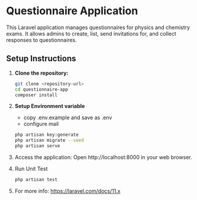 # Questionnaire Application

This Laravel application manages questionnaires for physics and chemistry exams. It allows admins to create, list, send invitations for, and collect responses to questionnaires.

## Setup Instructions

1. **Clone the repository:**
   ```bash
   git clone <repository-url>
   cd questionnaire-app
   composer install
   ```
2. **Setup Environment variable** 
    - copy .env.example and save as .env
    - configure mail

    ```bash
    php artisan key:generate
    php artisan migrate --seed
    php artisan serve
    ```
3. Access the application: Open http://localhost:8000 in your web browser.

4. Run Unit Test
   ```bash
   php artisan test
    ```
5. For more info: https://laravel.com/docs/11.x
